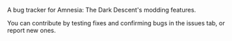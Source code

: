A bug tracker for Amnesia: The Dark Descent's modding features.

You can contribute by testing fixes and confirming bugs in the issues tab, or report new ones.
